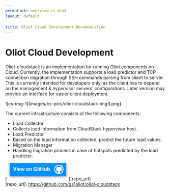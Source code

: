 ```yaml
---
permalink: overview_cs.html
layout: default

title: Oliot Cloud Development Documentation
---
```


Oliot Cloud Development
=======================

Oliot-cloudstack is an implementation for running Oliot components on Cloud. Currently, the implementation supports a load predictor and TCP connection migration through SSH commands parsing from client to server. This is currently intended for developers only, as the client has to depend on the management & hypervisor servers’ configurations. Later version may provide an interface for easier client deployment.

![cs-img-1](images/cs-pics/oliot-cloudstack-img3.png]

The current infrastructure consists of the following components:
* Load Collector
 * Collects load information from CloudStack hypervisor host.
* Load Predictor
 * Based on the load information collected, predict the future load values.
* Migration Manager
 * Handling migration process in case of hotspots predicted by the load predictor.

[![thumbnail](images/viewon.png)][repo_url]  
[repo_url]: https://github.com/gs1oliot/oliot-cloudstack

